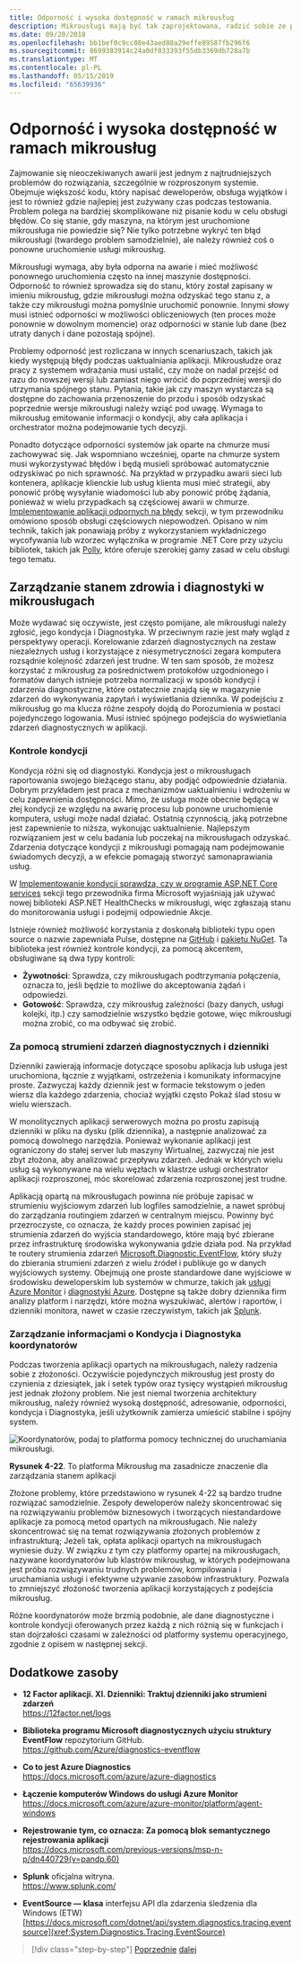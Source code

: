 ```yaml
---
title: Odporność i wysoka dostępność w ramach mikrousług
description: Mikrousługi mają być tak zaprojektowana, radzić sobie ze przejściowe problemy z siecią i błędów zależności, które muszą być odporne na błędy w celu uzyskania wysokiej dostępności.
ms.date: 09/20/2018
ms.openlocfilehash: bb1bef0c9cc08e43aed80a29effe89587fb296f6
ms.sourcegitcommit: 8699383914c24a0df033393f55db3369db728a7b
ms.translationtype: MT
ms.contentlocale: pl-PL
ms.lasthandoff: 05/15/2019
ms.locfileid: "65639936"
---
```

# <a name="resiliency-and-high-availability-in-microservices"></a>Odporność i wysoka dostępność w ramach mikrousług

Zajmowanie się nieoczekiwanych awarii jest jednym z najtrudniejszych problemów do rozwiązania, szczególnie w rozproszonym systemie. Obejmuje większość kodu, który napisać deweloperów, obsługa wyjątków i jest to również gdzie najlepiej jest zużywany czas podczas testowania. Problem polega na bardziej skomplikowane niż pisanie kodu w celu obsługi błędów. Co się stanie, gdy maszyna, na którym jest uruchomione mikrousługa nie powiedzie się? Nie tylko potrzebne wykryć ten błąd mikrousługi (twardego problem samodzielnie), ale należy również coś o ponowne uruchomienie usługi mikrousług.

Mikrousługi wymaga, aby była odporna na awarie i mieć możliwość ponownego uruchomienia często na innej maszynie dostępności. Odporność to również sprowadza się do stanu, który został zapisany w imieniu mikrousług, gdzie mikrousługi można odzyskać tego stanu z, a także czy mikrousługi można pomyślnie uruchomić ponownie. Innymi słowy musi istnieć odporności w możliwości obliczeniowych (ten proces może ponownie w dowolnym momencie) oraz odporności w stanie lub dane (bez utraty danych i dane pozostają spójne).

Problemy odporność jest rozliczana w innych scenariuszach, takich jak kiedy występują błędy podczas uaktualniania aplikacji. Mikrousłudze oraz pracy z systemem wdrażania musi ustalić, czy może on nadal przejść od razu do nowszej wersji lub zamiast niego wrócić do poprzedniej wersji do utrzymania spójnego stanu. Pytania, takie jak czy maszyn wystarcza są dostępne do zachowania przenoszenie do przodu i sposób odzyskać poprzednie wersje mikrousługi należy wziąć pod uwagę. Wymaga to mikrousług emitowanie informacji o kondycji, aby cała aplikacja i orchestrator można podejmowanie tych decyzji.

Ponadto dotyczące odporności systemów jak oparte na chmurze musi zachowywać się. Jak wspomniano wcześniej, oparte na chmurze system musi wykorzystywać błędów i będą musieli spróbować automatycznie odzyskiwać po nich sprawność. Na przykład w przypadku awarii sieci lub kontenera, aplikacje klienckie lub usług klienta musi mieć strategii, aby ponowić próbę wysyłanie wiadomości lub aby ponowić próbę żądania, ponieważ w wielu przypadkach są częściowej awarii w chmurze. [Implementowanie aplikacji odpornych na błędy](../implement-resilient-applications/index.md) sekcji, w tym przewodniku omówiono sposób obsługi częściowych niepowodzeń. Opisano w nim technik, takich jak ponawiają próby z wykorzystaniem wykładniczego wycofywania lub wzorzec wyłącznika w programie .NET Core przy użyciu bibliotek, takich jak [Polly](https://github.com/App-vNext/Polly), które oferuje szerokiej gamy zasad w celu obsługi tego tematu.

## <a name="health-management-and-diagnostics-in-microservices"></a>Zarządzanie stanem zdrowia i diagnostyki w mikrousługach

Może wydawać się oczywiste, jest często pomijane, ale mikrousługi należy zgłosić, jego kondycja i Diagnostyka. W przeciwnym razie jest mały wgląd z perspektywy operacji. Korelowanie zdarzeń diagnostycznych na zestaw niezależnych usług i korzystające z niesymetryczności zegara komputera rozsądnie kolejność zdarzeń jest trudne. W ten sam sposób, że możesz korzystać z mikrousług za pośrednictwem protokołów uzgodnionego i formatów danych istnieje potrzeba normalizacji w sposób kondycji i zdarzenia diagnostyczne, które ostatecznie znajdą się w magazynie zdarzeń do wykonywania zapytań i wyświetlania dziennika. W podejściu z mikrousług go ma klucza różne zespoły dojdą do Porozumienia w postaci pojedynczego logowania. Musi istnieć spójnego podejścia do wyświetlania zdarzeń diagnostycznych w aplikacji.

### <a name="health-checks"></a>Kontrole kondycji

Kondycja różni się od diagnostyki. Kondycja jest o mikrousługach raportowania swojego bieżącego stanu, aby podjąć odpowiednie działania. Dobrym przykładem jest praca z mechanizmów uaktualnieniu i wdrożeniu w celu zapewnienia dostępności. Mimo, że usługa może obecnie będącą w złej kondycji ze względu na awarię procesu lub ponowne uruchomienie komputera, usługi może nadal działać. Ostatnią czynnością, jaką potrzebne jest zapewnienie to niższa, wykonując uaktualnienie. Najlepszym rozwiązaniem jest w celu badania lub poczekaj na mikrousługach odzyskać. Zdarzenia dotyczące kondycji z mikrousługi pomagają nam podejmowanie świadomych decyzji, a w efekcie pomagają stworzyć samonaprawiania usług.

W [Implementowanie kondycji sprawdza, czy w programie ASP.NET Core services](../implement-resilient-applications/monitor-app-health.md#implement-health-checks-in-aspnet-core-services) sekcji tego przewodnika firma Microsoft wyjaśniają jak używać nowej biblioteki ASP.NET HealthChecks w mikrousługi, więc zgłaszają stanu do monitorowania usługi i podejmij odpowiednie Akcje.

Istnieje również możliwość korzystania z doskonałą biblioteki typu open source o nazwie zapewniała Pulse, dostępne na [GitHub](https://github.com/Xabaril/BeatPulse) i [pakietu NuGet](https://www.nuget.org/packages/BeatPulse/). Ta biblioteka jest również kontrole kondycji, za pomocą akcentem, obsługiwane są dwa typy kontroli:

- **Żywotności**: Sprawdza, czy mikrousługach podtrzymania połączenia, oznacza to, jeśli będzie to możliwe do akceptowania żądań i odpowiedzi. 
- **Gotowość**: Sprawdza, czy mikrousług zależności (bazy danych, usługi kolejki, itp.) czy samodzielnie wszystko będzie gotowe, więc mikrousługi można zrobić, co ma odbywać się zrobić. 

### <a name="using-diagnostics-and-logs-event-streams"></a>Za pomocą strumieni zdarzeń diagnostycznych i dzienniki

Dzienniki zawierają informacje dotyczące sposobu aplikacja lub usługa jest uruchomiona, łącznie z wyjątkami, ostrzeżenia i komunikaty informacyjne proste. Zazwyczaj każdy dziennik jest w formacie tekstowym o jeden wiersz dla każdego zdarzenia, chociaż wyjątki często Pokaż ślad stosu w wielu wierszach.

W monolitycznych aplikacji serwerowych można po prostu zapisują dzienniki w pliku na dysku (plik dziennika), a następnie analizować za pomocą dowolnego narzędzia. Ponieważ wykonanie aplikacji jest ograniczony do stałej server lub maszyny Wirtualnej, zazwyczaj nie jest zbyt złożona, aby analizować przepływu zdarzeń. Jednak w których wielu usług są wykonywane na wielu węzłach w klastrze usługi orchestrator aplikacji rozproszonej, móc skorelować zdarzenia rozproszonej jest trudne.

Aplikacją opartą na mikrousługach powinna nie próbuje zapisać w strumieniu wyjściowym zdarzeń lub logfiles samodzielnie, a nawet spróbuj do zarządzania routingiem zdarzeń w centralnym miejscu. Powinny być przezroczyste, co oznacza, że każdy proces powinien zapisać jej strumienia zdarzeń do wyjścia standardowego, które mają być zbierane przez infrastrukturę środowiska wykonywania gdzie działa pod. Na przykład te routery strumienia zdarzeń [Microsoft.Diagnostic.EventFlow](https://github.com/Azure/diagnostics-eventflow), który służy do zbierania strumieni zdarzeń z wielu źródeł i publikuje go w danych wyjściowych systemy. Obejmują one proste standardowe dane wyjściowe w środowisku deweloperskim lub systemów w chmurze, takich jak [usługi Azure Monitor](https://azure.microsoft.com/services/monitor//) i [diagnostyki Azure](https://docs.microsoft.com/azure/azure-monitor/platform/diagnostics-extension-overview). Dostępne są także dobry dziennika firm analizy platform i narzędzi, które można wyszukiwać, alertów i raportów, i dzienniki monitora, nawet w czasie rzeczywistym, takich jak [Splunk](https://www.splunk.com/goto/Splunk_Log_Management?ac=ga_usa_log_analysis_phrase_Mar17&_kk=logs%20analysis&gclid=CNzkzIrex9MCFYGHfgodW5YOtA).

### <a name="orchestrators-managing-health-and-diagnostics-information"></a>Zarządzanie informacjami o Kondycja i Diagnostyka koordynatorów

Podczas tworzenia aplikacji opartych na mikrousługach, należy radzenia sobie z złożoności. Oczywiście pojedynczych mikrousług jest prosty do czynienia z dziesiątek, jak i setek typów oraz tysięcy wystąpień mikrousług jest jednak złożony problem. Nie jest niemal tworzenia architektury mikrousług, należy również wysoką dostępność, adresowanie, odporności, kondycja i Diagnostyka, jeśli użytkownik zamierza umieścić stabilne i spójny system.

![Koordynatorów, podaj to platforma pomocy technicznej do uruchamiania mikrousługi.](./media/image22.png)

**Rysunek 4-22**. To platforma Mikrousług ma zasadnicze znaczenie dla zarządzania stanem aplikacji

Złożone problemy, które przedstawiono w rysunek 4-22 są bardzo trudne rozwiązać samodzielnie. Zespoły deweloperów należy skoncentrować się na rozwiązywaniu problemów biznesowych i tworzących niestandardowe aplikacje za pomocą metod opartych na mikrousługach. Nie należy skoncentrować się na temat rozwiązywania złożonych problemów z infrastrukturą; Jeżeli tak, opłata aplikacji opartych na mikrousługach wyniesie duży. W związku z tym czy platformy opartej na mikrousługach, nazywane koordynatorów lub klastrów mikrousług, w których podejmowana jest próba rozwiązywaniu trudnych problemów, kompilowania i uruchamiania usługi i efektywne używanie zasobów infrastruktury. Pozwala to zmniejszyć złożoność tworzenia aplikacji korzystających z podejścia mikrousług.

Różne koordynatorów może brzmią podobnie, ale dane diagnostyczne i kontrole kondycji oferowanych przez każdą z nich różnią się w funkcjach i stan dojrzałości czasami w zależności od platformy systemu operacyjnego, zgodnie z opisem w następnej sekcji.

## <a name="additional-resources"></a>Dodatkowe zasoby

- **12 Factor aplikacji. XI. Dzienniki: Traktuj dzienniki jako strumieni zdarzeń** \
  <https://12factor.net/logs>

- **Biblioteka programu Microsoft diagnostycznych użyciu struktury EventFlow** repozytorium GitHub. \
  <https://github.com/Azure/diagnostics-eventflow>

- **Co to jest Azure Diagnostics** \
  <https://docs.microsoft.com/azure/azure-diagnostics>

- **Łączenie komputerów Windows do usługi Azure Monitor** \
  <https://docs.microsoft.com/azure/azure-monitor/platform/agent-windows>

- **Rejestrowanie tym, co oznacza: Za pomocą blok semantycznego rejestrowania aplikacji** \
  <https://docs.microsoft.com/previous-versions/msp-n-p/dn440729(v=pandp.60)>

- **Splunk** oficjalna witryna. \
  <https://www.splunk.com/>

- **EventSource — klasa** interfejsu API dla zdarzenia śledzenia dla Windows (ETW) \
  [https://docs.microsoft.com/dotnet/api/system.diagnostics.tracing.eventsource](xref:System.Diagnostics.Tracing.EventSource)

>[!div class="step-by-step"]
>[Poprzednie](microservice-based-composite-ui-shape-layout.md)
>[dalej](scalable-available-multi-container-microservice-applications.md)

